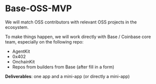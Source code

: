# Base-OSS-MVP

We will match OSS contributors with relevant OSS projects in the ecosystem.

To make things happen, we will work directly with Base / Coinbase core team, especially on the following repo:

- AgentKit
- 0x402
- OnchainKit
- Repos from builders from Base (after fill in a form)

**Deliverables**: one app and a mini-app (or directly a mini-app)

